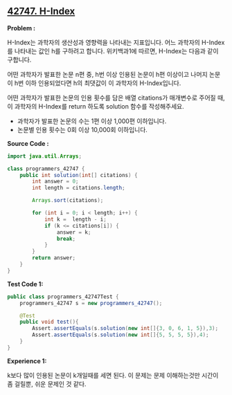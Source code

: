 
## [42747. H-Index](https://programmers.co.kr/learn/courses/30/lessons/42747)

**Problem :**

H-Index는 과학자의 생산성과 영향력을 나타내는 지표입니다. 어느 과학자의 H-Index를 나타내는 값인 h를 구하려고 합니다. 위키백과1에 따르면, H-Index는 다음과 같이 구합니다.

어떤 과학자가 발표한 논문 n편 중, h번 이상 인용된 논문이 h편 이상이고 나머지 논문이 h번 이하 인용되었다면 h의 최댓값이 이 과학자의 H-Index입니다.

어떤 과학자가 발표한 논문의 인용 횟수를 담은 배열 citations가 매개변수로 주어질 때, 이 과학자의 H-Index를 return 하도록 solution 함수를 작성해주세요.

- 과학자가 발표한 논문의 수는 1편 이상 1,000편 이하입니다.
- 논문별 인용 횟수는 0회 이상 10,000회 이하입니다.


**Source Code :**

```java
import java.util.Arrays;

class programmers_42747 {
    public int solution(int[] citations) {
        int answer = 0;
        int length = citations.length;

        Arrays.sort(citations);

        for (int i = 0; i < length; i++) {
            int k =  length - i; 
            if (k <= citations[i]) {
                answer = k;
                break;
            }
        }
        return answer;
    }
}
```

**Test Code 1:**
```java
public class programmers_42747Test {
    programmers_42747 s = new programmers_42747();

    @Test
    public void test(){
        Assert.assertEquals(s.solution(new int[]{3, 0, 6, 1, 5}),3);
        Assert.assertEquals(s.solution(new int[]{5, 5, 5, 5}),4);
    }
}
```

**Experience 1:**

k보다 많이 인용된 논문이 k개일때를 세면 된다. 이 문제는 문제 이해하는것만 시간이 좀 걸릴뿐, 쉬운 문제인 것 같다. 